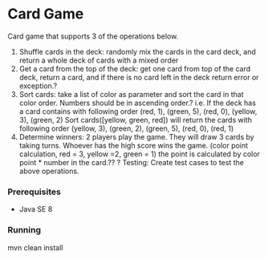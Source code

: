 # Card Game

Card game that supports 3 of the operations below. 
1.	Shuffle cards in the deck: randomly mix the cards in the card deck, and return a whole deck of cards with a mixed order 
2.	Get a card from the top of the deck: get one card from top of the card deck, return a card, and if there is no card left in the deck return error or exception.? 
3.	Sort cards: take a list of color as parameter and sort the card in that color order. Numbers should be in ascending order.? 
    i.e. If the deck has a card contains with following order 
    (red, 1), (green, 5), (red, 0), (yellow, 3), (green, 2) 
    Sort cards([yellow, green, red]) will return the cards with following order 
    (yellow, 3), (green, 2), (green, 5), (red, 0), (red, 1) 
4.	Determine winners: 2 players play the game. They will draw 3 cards by taking turns. 
Whoever has the high score wins the game. (color point calculation, red = 3, yellow =2, green = 1) the point is calculated by color point * number in the card.?? 
? 
Testing: Create test cases to test the above operations. 

### Prerequisites

* Java SE 8

### Running

mvn clean install